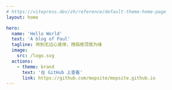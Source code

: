```yaml
---
# https://vitepress.dev/zh/reference/default-theme-home-page
layout: home

hero:
  name: 'Hello World'
  text: 'A blog of Paul'
  tagline: 帅到无边心是岸，拽临绝顶我为峰
  image:
    src: /logo.svg
  actions:
    - theme: brand
      text: '在 GitHub 上查看'
      link: https://github.com/mopsite/mopsite.github.io
---
```


<style>
:root {
  --vp-home-hero-name-color: transparent;
  --vp-home-hero-name-background: linear-gradient(-20deg, var(--vp-c-brand-next) 0%, var(--vp-c-brand-1) 100%);
  --vp-home-hero-image-background-image: linear-gradient(-20deg, var(--vp-c-brand-next) 0%, var(--vp-c-brand-1) 100%);
  --vp-home-hero-image-filter: blur(80px);
}

@media (min-width: 640px) {
  :root {
    --vp-home-hero-image-filter: blur(120px);
  }
}

@media (min-width: 960px) {
  :root {
    --vp-home-hero-image-filter: blur(120px);
  }
}
</style>
